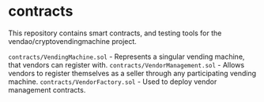 
# contracts

This repository contains smart contracts, and testing tools for the vendao/cryptovendingmachine project.

`contracts/VendingMachine.sol` - Represents a singular vending machine, that vendors can register with.
`contracts/VendorManagement.sol` - Allows vendors to register themselves as a seller through any participating vending machine.
`contracts/VendorFactory.sol` - Used to deploy vendor management contracts.